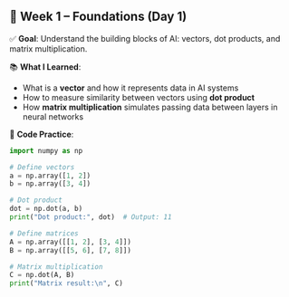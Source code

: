 ## 🧠 Week 1 – Foundations (Day 1)

✅ **Goal**: Understand the building blocks of AI: vectors, dot products, and matrix multiplication.

📚 **What I Learned**:
- What is a **vector** and how it represents data in AI systems
- How to measure similarity between vectors using **dot product**
- How **matrix multiplication** simulates passing data between layers in neural networks

🧪 **Code Practice**:
```python
import numpy as np

# Define vectors
a = np.array([1, 2])
b = np.array([3, 4])

# Dot product
dot = np.dot(a, b)
print("Dot product:", dot)  # Output: 11

# Define matrices
A = np.array([[1, 2], [3, 4]])
B = np.array([[5, 6], [7, 8]])

# Matrix multiplication
C = np.dot(A, B)
print("Matrix result:\n", C)
